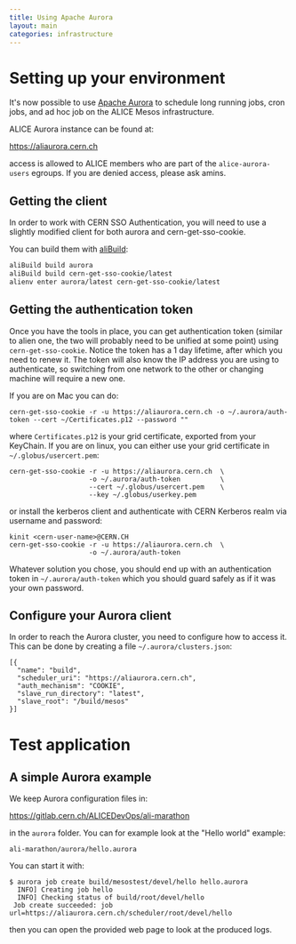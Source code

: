 ```yaml
---
title: Using Apache Aurora
layout: main
categories: infrastructure
---
```


# Setting up your environment

It's now possible to use [Apache Aurora](https://aurora.apache.org) to
schedule long running jobs, cron jobs, and ad hoc job on the ALICE Mesos
infrastructure.

ALICE Aurora instance can be found at:

https://aliaurora.cern.ch

access is allowed to ALICE members who are part of the
`alice-aurora-users` egroups. If you are denied access, please ask
amins.

## Getting the client

In order to work with CERN SSO Authentication, you will need to use a
slightly modified client for both aurora and cern-get-sso-cookie.

You can build them with [aliBuild]():

```bash
aliBuild build aurora
aliBuild build cern-get-sso-cookie/latest
alienv enter aurora/latest cern-get-sso-cookie/latest
```

## Getting the authentication token

Once you have the tools in place, you can get authentication token
(similar to alien one, the two will probably need to be unified at
some point) using `cern-get-sso-cookie`. Notice the token has a 1 day
lifetime, after which you need to renew it. The token will also know the
IP address you are using to authenticate, so switching from one network
to the other or changing machine will require a new one.

If you are on Mac you can do:

    cern-get-sso-cookie -r -u https://aliaurora.cern.ch -o ~/.aurora/auth-token --cert ~/Certificates.p12 --password ""

where `Certificates.p12` is your grid certificate, exported from your
KeyChain. If you are on linux, you can either use your grid certificate
in `~/.globus/usercert.pem`:

    cern-get-sso-cookie -r -u https://aliaurora.cern.ch  \
                        -o ~/.aurora/auth-token          \
                        --cert ~/.globus/usercert.pem    \
                        --key ~/.globus/userkey.pem

or install the kerberos client and authenticate with CERN Kerberos realm
via username and password:

    kinit <cern-user-name>@CERN.CH
    cern-get-sso-cookie -r -u https://aliaurora.cern.ch  \
                        -o ~/.aurora/auth-token
                        
Whatever solution you chose, you should end up with an authentication
token in `~/.aurora/auth-token` which you should guard safely as if it was
your own password.

## Configure your Aurora client

In order to reach the Aurora cluster, you need to configure how to
access it. This can be done by creating a file `~/.aurora/clusters.json`:

    [{
      "name": "build",
      "scheduler_uri": "https://aliaurora.cern.ch",
      "auth_mechanism": "COOKIE",
      "slave_run_directory": "latest",
      "slave_root": "/build/mesos"
    }]

# Test application

## A simple Aurora example

We keep Aurora configuration files in:

<https://gitlab.cern.ch/ALICEDevOps/ali-marathon>

in the `aurora` folder. You can for example look at the "Hello world"
example:

    ali-marathon/aurora/hello.aurora

You can start it with:

    $ aurora job create build/mesostest/devel/hello hello.aurora
      INFO] Creating job hello
      INFO] Checking status of build/root/devel/hello
     Job create succeeded: job url=https://aliaurora.cern.ch/scheduler/root/devel/hello

then you can open the provided web page to look at the produced logs.

